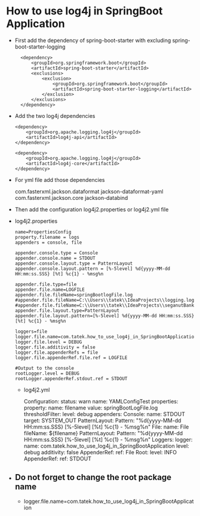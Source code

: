 # How to use log4j in SpringBoot Application

- First add the dependency of spring-boot-starter with excluding spring-boot-starter-logging
    
        <dependency>
            <groupId>org.springframework.boot</groupId>
            <artifactId>spring-boot-starter</artifactId>
            <exclusions>
                <exclusion>
                    <groupId>org.springframework.boot</groupId>
                    <artifactId>spring-boot-starter-logging</artifactId>
                </exclusion>
            </exclusions>
        </dependency>
- Add the two log4j dependencies        
        
      <dependency>
          <groupId>org.apache.logging.log4j</groupId>
          <artifactId>log4j-api</artifactId>
      </dependency>

      <dependency>
          <groupId>org.apache.logging.log4j</groupId>
          <artifactId>log4j-core</artifactId>
      </dependency>

- For yml file add those dependencies

    
    <dependency>
  		<groupId>com.fasterxml.jackson.dataformat</groupId>
  		<artifactId>jackson-dataformat-yaml</artifactId>
  	</dependency>

  	<dependency>
  		<groupId>com.fasterxml.jackson.core</groupId>
  		<artifactId>jackson-databind</artifactId>
  	</dependency>

- Then add the configuration log4j2.properties or log4j2.yml file


- log4j2.properties

      name=PropertiesConfig
      property.filename = logs
      appenders = console, file
      
      appender.console.type = Console
      appender.console.name = STDOUT
      appender.console.layout.type = PatternLayout
      appender.console.layout.pattern = [%-5level] %d{yyyy-MM-dd HH:mm:ss.SSS} [%t] %c{1} - %msg%n
      
      appender.file.type=file
      appender.file.name=LOGFILE
      appender.file.fileName=springBootlogFile.log
      #appender.file.fileName=C:\\Users\\tatek\\IdeaProjects\\logging.log
      #appender.file.fileName=C:\\Users\\tatek\\IdeaProjects\\seganutBank\\src\\main\\resources\\seganutBankLogs.log
      appender.file.layout.type=PatternLayout
      appender.file.layout.pattern=[%-5level] %d{yyyy-MM-dd HH:mm:ss.SSS} [%t] %c{1} - %msg%n
      
      loggers=file
      logger.file.name=com.tatek.how_to_use_log4j_in_SpringBootApplication
      logger.file.level = DEBUG
      logger.file.additivity = false
      logger.file.appenderRefs = file
      logger.file.appenderRef.file.ref = LOGFILE
      
      #Output to the console
      rootLogger.level = DEBUG
      rootLogger.appenderRef.stdout.ref = STDOUT

  - log4j2.yml
    
  
    Configuration:
        status: warn
        name: YAMLConfigTest
        properties:
            property:
            name: filename
            value: springBootLogFile.log
        thresholdFilter:
            level: debug
        appenders:
            Console:
                name: STDOUT
                target: SYSTEM_OUT
                PatternLayout:
                    Pattern: "%d{yyyy-MM-dd HH:mm:ss.SSS} [%-5level] [%t] %c{1} - %msg%n"
            File:
                name: File
                fileName: ${filename}
                PatternLayout:
                    Pattern: "%d{yyyy-MM-dd HH:mm:ss.SSS} [%-5level] [%t] %c{1} - %msg%n"
        Loggers:
            logger:
                name: com.tatek.how_to_use_log4j_in_SpringBootApplication
                level: debug
                additivity: false
                AppenderRef:
                    ref: File
        Root:
            level: INFO
            AppenderRef:
                ref: STDOUT

 

- Do not forget to change the root package name 
  - 
  - logger.file.name=com.tatek.how_to_use_log4j_in_SpringBootApplication